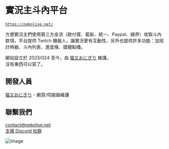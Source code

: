 # 實況主斗內平台
[`https://nekolive.net/`](https://nekolive.net/)

方便實況主們使用第三方金流（歐付寶、藍新、統一、Paypal、綠界）收取斗內款項，平台提供 Twitch 機器人，讓實況更有互動性，另外也提供許多功能：加班計時器、斗內列表、進度條、媒體點播。  

網站設立於 2023/024 至今，由 [猫又おにぎり](https://github.com/haer0248) 維護。  
沒有東西可以寫了。

## 開發人員
[猫又おにぎり](https://github.com/haer0248) - 網頁/伺服器維護

## 聯繫我們
contact@nekolive.net  
[支援 Discord 社群](https://discord.gg/VaQAY2s)

![Image](https://image.haer0248.me/discord_banner)